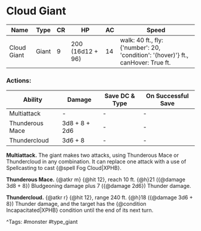 # Cloud Giant

| Name | Type | CR | HP | AC | Speed |
|------|------|----|----|----|-------|
| Cloud Giant | Giant | 9 | 200 (16d12 + 96) | 14 | walk: 40 ft., fly: {'number': 20, 'condition': '(hover)'} ft., canHover: True ft. |

### Actions:

| Ability | Damage | Save DC & Type | On Successful Save |
|---------|--------|----------------|--------------------|
| Multiattack | - | - | - |
| Thunderous Mace | 3d8 + 8 + 2d6 | - | - |
| Thundercloud | 3d6 + 8 | - | - |


**Multiattack.** The giant makes two attacks, using Thunderous Mace or Thundercloud in any combination. It can replace one attack with a use of Spellcasting to cast {@spell Fog Cloud|XPHB}.

**Thunderous Mace.** {@atkr m} {@hit 12}, reach 10 ft. {@h}21 ({@damage 3d8 + 8}) Bludgeoning damage plus 7 ({@damage 2d6}) Thunder damage.

**Thundercloud.** {@atkr r} {@hit 12}, range 240 ft. {@h}18 ({@damage 3d6 + 8}) Thunder damage, and the target has the {@condition Incapacitated|XPHB} condition until the end of its next turn.

^Tags: #monster #type_giant